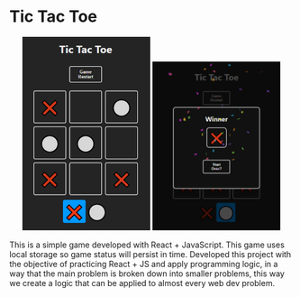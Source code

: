 # Tic Tac Toe

<div align='center' display='flex' flex-direction='row' width='100%' >
<img src='./src/assets/git_game.PNG' width='45%' >
<img src='./src/assets/git_game_finish.PNG' width='45%' >
</div>

This is a simple game developed with React + JavaScript. This game
uses local storage so game status will persist in time.
Developed this project with the objective of practicing React + JS and apply programming logic, in a way that the main problem is broken down into smaller problems, this way we create a logic that can be applied to almost every web dev problem.
